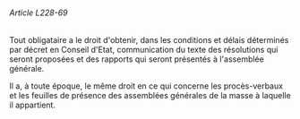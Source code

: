 ###### Article L228-69

Tout obligataire a le droit d'obtenir, dans les conditions et délais déterminés par décret en Conseil d'Etat, communication du texte des résolutions qui seront proposées et des rapports qui seront présentés à l'assemblée générale.

Il a, à toute époque, le même droit en ce qui concerne les procès-verbaux et les feuilles de présence des assemblées générales de la masse à laquelle il appartient.

